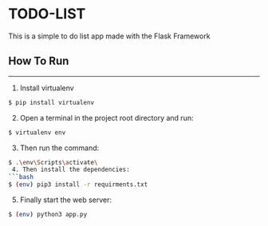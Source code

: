# **TODO-LIST**
This is a simple to do list app made with the Flask Framework

## **How To Run**
---
  1. Install virtualenv
  ```bash
  $ pip install virtualenv
  ``` 
  2. Open a terminal in the project root directory and run:
  ```bash
  $ virtualenv env
  ```
  3. Then run the command:
  ```bash
 $ .\env\Scripts\activate\
   4. Then install the dependencies:
 ```bash
 $ (env) pip3 install -r requirments.txt
 ```
  5. Finally start the web server:
 ```bash
 $ (env) python3 app.py
 ``` 